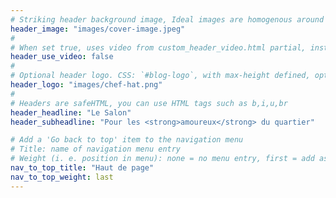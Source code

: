 ```yaml
---
# Striking header background image, Ideal images are homogenous around the centre and contrasting to the text. Non-ideal images can use `title_guard`
header_image: "images/cover-image.jpeg"
#
# When set true, uses video from custom_header_video.html partial, instead of header_image
header_use_video: false
#
# Optional header logo. CSS: `#blog-logo`, with max-height defined, optimize to prevent scaling
header_logo: "images/chef-hat.png"
#
# Headers are safeHTML, you can use HTML tags such as b,i,u,br
header_headline: "Le Salon"
header_subheadline: "Pour les <strong>amoureux</strong> du quartier"

# Add a 'Go back to top' item to the navigation menu
# Title: name of navigation menu entry
# Weight (i. e. position in menu): none = no menu entry, first = add as first entry, last = ad as last entry
nav_to_top_title: "Haut de page"
nav_to_top_weight: last
---
```

